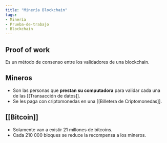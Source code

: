 ```yaml
---
title: "Minería Blockchain"
tags:
- Minería
- Prueba-de-trabajo
- Blockchain
---
```


## Proof of work
Es un método de consenso entre los validadores de una blockchain.

## Mineros
- Son las personas que **prestan su computadora** para validar cada una de las [[Transacción de datos]].
- Se les paga con criptomonedas en una [[Billetera de Criptomonedas]].

## [[Bitcoin]]
-   Solamente van a existir 21 millones de bitcoins.
-   Cada 210 000 bloques se reduce la recompensa a los mineros.